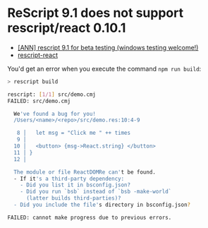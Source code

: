 # ReScript 9.1 does not support rescript/react 0.10.1

* [[ANN] rescript 9.1 for beta testing (windows testing welcome!)](https://forum.rescript-lang.org/t/ann-rescript-9-1-for-beta-testing-windows-testing-welcome/1427)
* [rescript-react](https://github.com/rescript-lang/rescript-react)

You'd get an error when you execute the command `npm run build`:

```sh
> rescript build

rescript: [1/1] src/demo.cmj
FAILED: src/demo.cmj

  We've found a bug for you!
  /Users/<name>/<repo>/src/demo.res:10:4-9

   8 │   let msg = "Click me " ++ times
   9 │
  10 │   <button> {msg->React.string} </button>
  11 │ }
  12 │

  The module or file ReactDOMRe can't be found.
  - If it's a third-party dependency:
    - Did you list it in bsconfig.json?
    - Did you run `bsb` instead of `bsb -make-world`
      (latter builds third-parties)?
  - Did you include the file's directory in bsconfig.json?

FAILED: cannot make progress due to previous errors.
```
